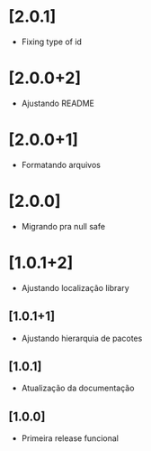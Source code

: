 # [2.0.1]

- Fixing type of id

# [2.0.0+2]

- Ajustando README

# [2.0.0+1]

- Formatando arquivos

# [2.0.0]

- Migrando pra null safe

# [1.0.1+2]

- Ajustando localização library 

## [1.0.1+1]

- Ajustando hierarquia de pacotes 

## [1.0.1]

- Atualização da documentação 

## [1.0.0]

- Primeira release funcional 